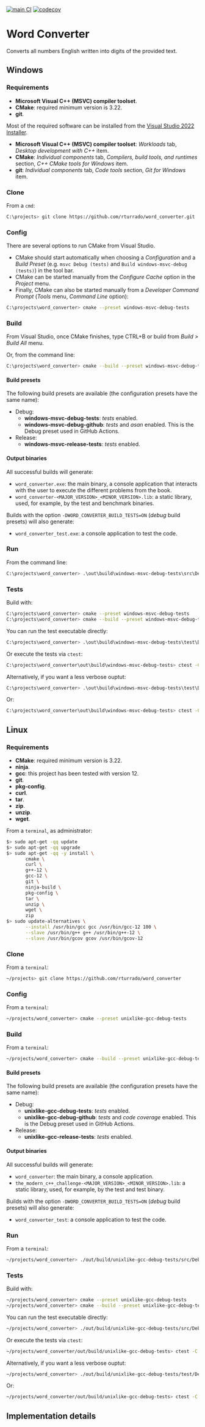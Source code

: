 [![main CI](https://github.com/rturrado/word_converter/actions/workflows/main_ci.yml/badge.svg)](https://github.com/rturrado/word_converter/actions/workflows/main_ci.yml)
[![codecov](https://codecov.io/github/rturrado/word_converter/branch/unixlike-builds/graph/badge.svg?token=GAF6OX0ZVE)](https://codecov.io/github/rturrado/word_converter)

# Word Converter

Converts all numbers English written into digits of the provided text.

## Windows

### Requirements

- **Microsoft Visual C++ (MSVC) compiler toolset**.
- **CMake**: required minimum version is 3.22.
- **git**.

Most of the required software can be installed from the [Visual Studio 2022 Installer](https://visualstudio.microsoft.com/thank-you-downloading-visual-studio/?sku=Community&channel=Release&version=VS2022&source=VSLandingPage&cid=2030&passive=false).

- **Microsoft Visual C++ (MSVC) compiler toolset**: *Workloads* tab, *Desktop development with C++* item.
- **CMake**: *Individual components* tab, *Compilers, build tools, and runtimes* section, *C++ CMake tools for Windows* item.
- **git**: *Individual components* tab, *Code tools* section, *Git for Windows* item.

### Clone

From a `cmd`:
```bash
C:\projects> git clone https://github.com/rturrado/word_converter.git
```

### Config

There are several options to run CMake from Visual Studio.
- CMake should start automatically when choosing a *Configuration* and a *Build Preset* (e.g. `msvc Debug (tests)` and `Build windows-msvc-debug (tests)`) in the tool bar.
- CMake can be started manually from the *Configure Cache* option in the *Project* menu.
- Finally, CMake can also be started manually from a *Developer Command Prompt* (*Tools* menu, *Command Line* option):
```bash
C:\projects\word_converter> cmake --preset windows-msvc-debug-tests
```

### Build

From Visual Studio, once CMake finishes, type CTRL+B or build from *Build > Build All* menu.

Or, from the command line:
```bash
C:\projects\word_converter> cmake --build --preset windows-msvc-debug-tests
```

#### Build presets

The following build presets are available (the configuration presets have the same name):
- Debug:
    - **windows-msvc-debug-tests**: *tests* enabled.
    - **windows-msvc-debug-github**: *tests* and *asan* enabled. This is the Debug preset used in GitHub Actions.
- Release:
    - **windows-msvc-release-tests**: *tests* enabled.

#### Output binaries

All successful builds will generate:
- `word_converter.exe`: the main binary, a console application that interacts with the user to execute the different problems from the book.
- `word_converter-<MAJOR_VERSION>_<MINOR_VERSION>.lib`: a static library, used, for example, by the test and benchmark binaries.

Builds with the option `-DWORD_CONVERTER_BUILD_TESTS=ON` (*debug* build presets) will also generate:
- `word_converter_test.exe`: a console application to test the code.

### Run

From the command line:
```bash
C:\projects\word_converter> .\out\build\windows-msvc-debug-tests\src\Debug\word_converter.exe res
```

### Tests

Build with:
```bash
C:\projects\word_converter> cmake --preset windows-msvc-debug-tests
C:\projects\word_converter> cmake --build --preset windows-msvc-debug-tests
```

You can run the test executable directly:
```bash
C:\projects\word_converter> .\out\build\windows-msvc-debug-tests\test\Debug\word_converter_test.exe
```

Or execute the tests via `ctest`:
```bash
C:\projects\word_converter\out\build\windows-msvc-debug-tests> ctest -C Debug --output-on-failure
```

Alternatively, if you want a less verbose ouptut:
```bash
C:\projects\word_converter> .\out\build\windows-msvc-debug-tests\test\Debug\word_converter_test.exe --gtest_brief=1
```

Or:
```bash
C:\projects\word_converter\out\build\windows-msvc-debug-tests> ctest -C Debug --output-on-failure --progress
```

## Linux

### Requirements

- **CMake**: required minimum version is 3.22.
- **ninja**.
- **gcc**: this project has been tested with version 12.
- **git**.
- **pkg-config**.
- **curl**.
- **tar**.
- **zip**.
- **unzip**.
- **wget**.

From a `terminal`, as administrator:
```bash
$> sudo apt-get -qq update
$> sudo apt-get -qq upgrade
$> sudo apt-get -qq -y install \
       cmake \
       curl \
       g++-12 \
       gcc-12 \
       git \
       ninja-build \
       pkg-config \
       tar \
       unzip \
       wget \
       zip
$> sudo update-alternatives \
       --install /usr/bin/gcc gcc /usr/bin/gcc-12 100 \
       --slave /usr/bin/g++ g++ /usr/bin/g++-12 \
       --slave /usr/bin/gcov gcov /usr/bin/gcov-12
```

### Clone

From a `terminal`:
```bash
~/projects> git clone https://github.com/rturrado/word_converter
```

### Config

From a `terminal`:
```bash
~/projects/word_converter> cmake --preset unixlike-gcc-debug-tests
```

### Build

From a `terminal`:
```bash
~/projects/word_converter> cmake --build --preset unixlike-gcc-debug-tests
```

#### Build presets

The following build presets are available (the configuration presets have the same name):
- Debug:
  - **unixlike-gcc-debug-tests**: *tests* enabled.
  - **unixlike-gcc-debug-github**: *tests* and *code coverage* enabled. This is the Debug preset used in GitHub Actions.
- Release:
  - **unixlike-gcc-release-tests**: *tests* enabled.

#### Output binaries

All successful builds will generate:
- `word_converter`: the main binary, a console application.
- `the_modern_c++_challenge-<MAJOR_VERSION>_<MINOR_VERSION>.lib`: a static library, used, for example, by the test and test binary.

Builds with the option `-DWORD_CONVERTER_BUILD_TESTS=ON` (*debug* build presets) will also generate:
- `word_converter_test`: a console application to test the code.

### Run

From a `terminal`:
```bash
~/projects/word_converter> ./out/build/unixlike-gcc-debug-tests/src/Debug/word_converter
```

### Tests

Build with:
```bash
~/projects/word_converter> cmake --preset unixlike-gcc-debug-tests
~/projects/word_converter> cmake --build --preset unixlike-gcc-debug-tests
```

You can run the test executable directly:
```bash
~/projects/word_converter> ./out/build/unixlike-gcc-debug-tests/src/Debug/word_converter_test
```

Or execute the tests via `ctest`:
```bash
~/projects/word_converter/out/build/unixlike-gcc-debug-tests> ctest -C Debug --output-on-failure
```

Alternatively, if you want a less verbose ouptut:
```bash
~/projects/word_converter> ./out/build/unixlike-gcc-debug-tests/test/Debug/word_converter_test res --gtest_brief=1
```

Or:
```bash
~/projects/word_converter/out/build/unixlike-gcc-debug-tests> ctest -C Debug --output-on-failure --progress
```

## Implementation details

